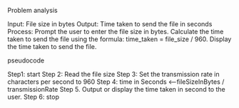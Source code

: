 Problem analysis

Input:
File size in bytes
Output:
Time taken to send the file in seconds
Process:
Prompt the user to enter the file size in bytes.
Calculate the time taken to send the file using the formula: time_taken = file_size / 960.
Display the time taken to send the file.

pseudocode

Step1: start
Step 2: Read the file size 
Step 3: Set the transmission rate in characters per second to 960 
Step 4: time in Seconds <--fileSizeInBytes / transmissionRate
Step 5. Output or display the time taken in second to the user.
Step 6: stop








